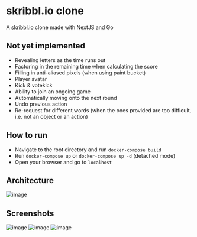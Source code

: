 # skribbl.io clone

A [skribbl.io](https://skribbl.io/) clone made with NextJS and Go

## Not yet implemented
- Revealing letters as the time runs out
- Factoring in the remaining time when calculating the score
- Filling in anti-aliased pixels (when using paint bucket)
- Player avatar
- Kick & votekick
- Ability to join an ongoing game
- Automatically moving onto the next round 
- Undo previous action
- Re-request for different words (when the ones provided are too difficult, i.e. not an object or an action)

## How to run
- Navigate to the root directory and run `docker-compose build`
- Run `docker-compose up` or `docker-compose up -d` (detached mode)
- Open your browser and go to `localhost`

## Architecture
![image](https://user-images.githubusercontent.com/24778226/156890319-bae6ddb5-7f03-430d-9c63-e78bccb8bb1e.png)

## Screenshots

![image](https://user-images.githubusercontent.com/24778226/156890624-24a15a7d-7533-40f7-8a18-5a41b3fbc612.png)
![image](https://user-images.githubusercontent.com/24778226/156890776-86db60c7-7ec3-4c51-91b6-9f2229c0719a.png)
![image](https://user-images.githubusercontent.com/24778226/156891225-cca6b86a-1a04-4c28-a7f4-ad2d804ad80b.png)


